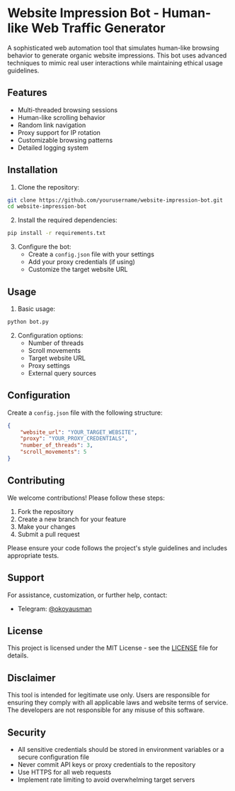 # Website Impression Bot - Human-like Web Traffic Generator

A sophisticated web automation tool that simulates human-like browsing behavior to generate organic website impressions. This bot uses advanced techniques to mimic real user interactions while maintaining ethical usage guidelines.

## Features

- Multi-threaded browsing sessions
- Human-like scrolling behavior
- Random link navigation
- Proxy support for IP rotation
- Customizable browsing patterns
- Detailed logging system

## Installation

1. Clone the repository:
```bash
git clone https://github.com/yourusername/website-impression-bot.git
cd website-impression-bot
```

2. Install the required dependencies:
```bash
pip install -r requirements.txt
```

3. Configure the bot:
   - Create a `config.json` file with your settings
   - Add your proxy credentials (if using)
   - Customize the target website URL

## Usage

1. Basic usage:
```bash
python bot.py
```

2. Configuration options:
   - Number of threads
   - Scroll movements
   - Target website URL
   - Proxy settings
   - External query sources

## Configuration

Create a `config.json` file with the following structure:
```json
{
    "website_url": "YOUR_TARGET_WEBSITE",
    "proxy": "YOUR_PROXY_CREDENTIALS",
    "number_of_threads": 3,
    "scroll_movements": 5
}
```

## Contributing

We welcome contributions! Please follow these steps:

1. Fork the repository
2. Create a new branch for your feature
3. Make your changes
4. Submit a pull request

Please ensure your code follows the project's style guidelines and includes appropriate tests.

## Support

For assistance, customization, or further help, contact:
- Telegram: [@okoyausman](https://t.me/okoyausman)

## License

This project is licensed under the MIT License - see the [LICENSE](LICENSE) file for details.

## Disclaimer

This tool is intended for legitimate use only. Users are responsible for ensuring they comply with all applicable laws and website terms of service. The developers are not responsible for any misuse of this software.

## Security

- All sensitive credentials should be stored in environment variables or a secure configuration file
- Never commit API keys or proxy credentials to the repository
- Use HTTPS for all web requests
- Implement rate limiting to avoid overwhelming target servers 